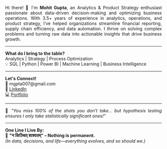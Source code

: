 <p align="justify">
Hi there! 👋  
I'm <b>Mohit Gupta</b>, an Analytics & Product Strategy enthusiast passionate about data-driven decision-making and optimizing business operations.  
With 3.5+ years of experience in analytics, operations, and product strategy, I’ve helped organizations streamline financial reporting, supply chain efficiency, and data automation. I thrive on solving complex problems and turning raw data into actionable insights that drive business growth.
</p>

<hr>

<p align="justify">
<b>What do I bring to the table?</b><br>
Analytics | Strategy | Process Optimization<br>
💡 SQL | Python | Power BI | Machine Learning | Business Intelligence
</p>

<hr>

<p align="justify">
<b>Let's Connect!</b><br>
📧 mgpta007@gmail.com<br>
🤝 <a href="https://www.linkedin.com/in/mohitgupta2299/">LinkedIn</a><br>
💻 <a href="https://v0-portfolio-wnn4ahkm5gu-lzwgw5.vercel.app/">Portfolio</a>
</p>

<hr>

<p align="justify">
🔢 <i>"You miss 100% of the shots you don’t take… but hypothesis testing ensures I only take statistically significant ones!"</i>
</p>

<hr>

<p align="justify">
<b>One Line I Live By:</b><br>
📜 <b>"न किञ्चित् शाश्वतम्" – Nothing is permanent.</b><br>
<i>(In data, decisions, and life—everything evolves, and so should we.)</i>
</p>
